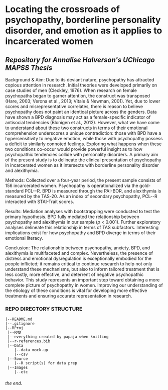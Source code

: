 # Locating the crossroads of psychopathy, borderline personality disorder, and emotion as it applies to incarcerated women
## _Repository for Annalise Halverson's UChicago MAPSS Thesis_

Background & Aim: Due to its deviant nature, psychopathy has attracted copious attention in research. Initial theories were developed primarily on case studies of men (Cleckley, 1976). When research on female psychopaths began to garner attention, the construct was transposed (Hare, 2003; Verona et al., 2013; Vitale & Newman, 2001). Yet, due to lower scores and misrepresentative correlates, there is reason to believe psychopathy does not paint an identical picture across the genders. Data have shown a BPD diagnosis may act as a female-specific indicator of antisocial tendencies (Blonigen et al., 2012). However, what we have come to understand about these two constructs in terms of their emotional comprehension underscores a unique contradiction: those with BPD have a hypersensitivity to negative emotion, while those with psychopathy possess a deficit to similarly connoted feelings. Exploring what happens when these two conditions co-occur would provide powerful insight as to how psychopathic tendencies collide with personality disorders. A primary aim of the present study is to delineate the clinical presentation of psychopathy in incarcerated women as it intersects with borderline personality disorder and alexithymia.

Methods: Collected over a four-year period, the present sample consists of 156 incarcerated women. Psychopathy is operationalized via the gold-standard PCL--R. BPD is measured through the PAI-BOR, and alexithymia is measured by the TAS-20. As an index of secondary psychopathy, PCL--R interacted with STAI-Trait scores.

Results: Mediation analyses with bootstrapping were conducted to test the primary hypothesis. BPD fully mediated the relationship between psychopathy and alexithymia in our sample ($p$ < 0.001). Further exploratory analyses delineate this relationship in terms of TAS subfactors. Interesting implications exist for how psychopathy and BPD diverge in terms of their emotional literacy.

Conclusion: The relationship between psychopathy, anxiety, BPD, and alexithymia is multifaceted and complex. Nevertheless, the presence of distress and emotional dysregulation is exceptionally embodied for the people inflicted; it remains critical to continue research to help not only understand these mechanisms, but also to inform tailored treatment that is less costly, more effective, and deterrent of negative psychopathic behavior. This study represents an important step toward obtaining a more complete picture of psychopathy in women. Improving our understanding of the etiology of these conditions is vital for developing more effective treatments and ensuring accurate representation in research.


### REPO DIRECTORY STRUCTURE
    |--README.md
    |--.gitignore
    |--RProj
     |--RMD 
     |--everything created by papaja when knitting
     |--r-references.bib
     |--Data
        |--data mock-up
        |--csv
     |--Source
        |--R script(s) for data prep
     |--Images
        |--etc

###### the end.